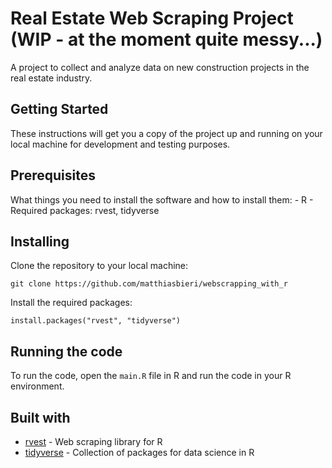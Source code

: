 # Real Estate Web Scraping Project (WIP - at the moment quite messy...)

A project to collect and analyze data on new construction projects in the real estate industry.

## Getting Started

These instructions will get you a copy of the project up and running on your local machine for development and testing purposes.

## Prerequisites

What things you need to install the software and how to install them: - R - Required packages: rvest, tidyverse

## Installing

Clone the repository to your local machine:

`git clone https://github.com/matthiasbieri/webscrapping_with_r`

Install the required packages:

`install.packages("rvest", "tidyverse")`

## Running the code

To run the code, open the `main.R` file in R and run the code in your R environment.

## Built with

-   [rvest](https://cran.r-project.org/web/packages/rvest/index.html) - Web scraping library for R
-   [tidyverse](https://www.tidyverse.org/) - Collection of packages for data science in R
